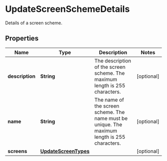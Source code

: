 

# UpdateScreenSchemeDetails

Details of a screen scheme.

## Properties

| Name | Type | Description | Notes |
|------------ | ------------- | ------------- | -------------|
|**description** | **String** | The description of the screen scheme. The maximum length is 255 characters. |  [optional] |
|**name** | **String** | The name of the screen scheme. The name must be unique. The maximum length is 255 characters. |  [optional] |
|**screens** | [**UpdateScreenTypes**](UpdateScreenTypes.md) |  |  [optional] |



